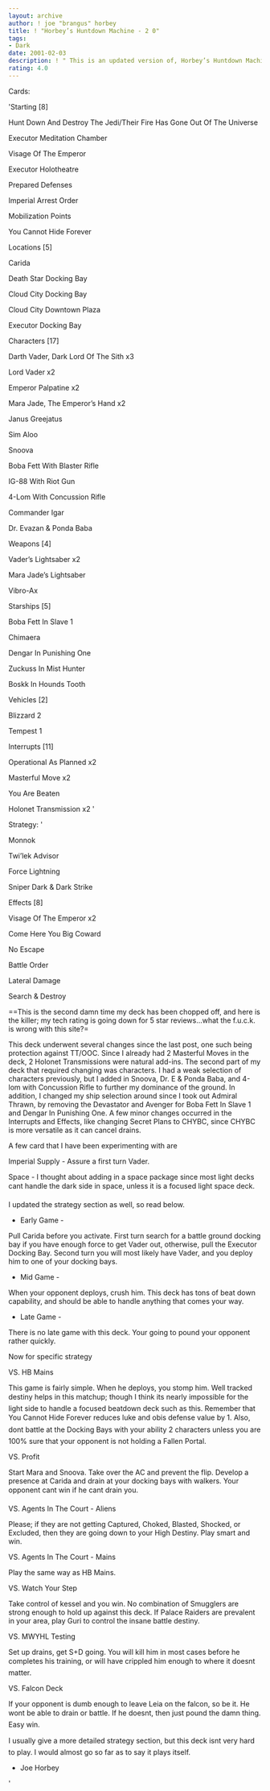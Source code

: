 ```yaml
---
layout: archive
author: ! joe "brangus" horbey
title: ! "Horbey’s Huntdown Machine - 2 0"
tags:
- Dark
date: 2001-02-03
description: ! " This is an updated version of, Horbey’s Huntdown Machine. I took the advice of several reviews that I received, and came up with this."
rating: 4.0
---
```

Cards: 

'Starting [8]


Hunt Down And Destroy The Jedi/Their Fire Has Gone Out Of The Universe

Executor Meditation Chamber

Visage Of The Emperor

Executor Holotheatre

Prepared Defenses

Imperial Arrest Order

Mobilization Points

You Cannot Hide Forever


Locations [5]


Carida

Death Star Docking Bay

Cloud City Docking Bay

Cloud City Downtown Plaza

Executor Docking Bay


Characters [17]


Darth Vader, Dark Lord Of The Sith x3

Lord Vader x2

Emperor Palpatine x2

Mara Jade, The Emperor’s Hand x2

Janus Greejatus

Sim Aloo

Snoova

Boba Fett With Blaster Rifle

IG-88 With Riot Gun

4-Lom With Concussion Rifle

Commander Igar

Dr. Evazan & Ponda Baba


Weapons [4]


Vader’s Lightsaber x2

Mara Jade’s Lightsaber

Vibro-Ax


Starships [5]


Boba Fett In Slave 1

Chimaera

Dengar In Punishing One

Zuckuss In Mist Hunter

Boskk In Hounds Tooth


Vehicles [2]


Blizzard 2

Tempest 1


Interrupts [11]


Operational As Planned x2

Masterful Move x2

You Are Beaten

Holonet Transmission x2
 '

Strategy: '

Monnok

Twi’lek Advisor

Force Lightning

Sniper Dark & Dark Strike


Effects [8]


Visage Of The Emperor x2

Come Here You Big Coward

No Escape 

Battle Order

Lateral Damage

Search & Destroy


==This is the second damn time my deck has been chopped off, and here is the killer; my tech rating is going down for 5 star reviews...what the f.u.c.k. is wrong with this site?=



This deck underwent several changes since the last post, one such being protection against TT/OOC. Since I already had 2 Masterful Moves in the deck, 2 Holonet Transmissions were natural add-ins. The second part of my deck that required changing was characters. I had a weak selection of characters previously, but I added in Snoova, Dr. E & Ponda Baba, and 4-lom with Concussion Rifle to further my dominance of the ground. In addition, I changed my ship selection around since I took out Admiral Thrawn, by removing the Devastator and Avenger for Boba Fett In Slave 1 and Dengar In Punishing One. A few minor changes occurred in the Interrupts and Effects, like changing Secret Plans to CHYBC, since CHYBC is more versatile as it can cancel drains. 

A few card that I have been experimenting with are


Imperial Supply - Assure a first turn Vader.

Space - I thought about adding in a space package since most light decks cant handle the dark side in space, unless it is a focused light space deck.


I updated the strategy section as well, so read below.


- Early Game -


Pull Carida before you activate. First turn search for a battle ground docking bay if you have enough force to get Vader out, otherwise, pull the Executor Docking Bay. Second turn you will most likely have Vader, and you deploy him to one of your docking bays. 


- Mid Game -


When your opponent deploys, crush him. This deck has tons of beat down capability, and should be able to handle anything that comes your way.  


- Late Game - 


There is no late game with this deck. Your going to pound your opponent rather quickly.


Now for specific strategy


VS. HB Mains


This game is fairly simple. When he deploys, you stomp him. Well tracked destiny helps in this matchup; though I think its nearly impossible for the light side to handle a focused beatdown deck such as this. Remember that You Cannot Hide Forever reduces luke and obis defense value by 1. Also, dont battle at the Docking Bays with your ability 2 characters unless you are 100% sure that your opponent is not holding a Fallen Portal.    


VS. Profit


Start Mara and Snoova. Take over the AC and prevent the flip. Develop a presence at Carida and drain at your docking bays with walkers. Your opponent cant win if he cant drain you. 


VS. Agents In The Court - Aliens


Please; if they are not getting Captured, Choked, Blasted, Shocked, or Excluded, then they are going down to your High Destiny. Play smart and win.


VS. Agents In The Court - Mains


Play the same way as HB Mains.


VS. Watch Your Step


Take control of kessel and you win. No combination of Smugglers are strong enough to hold up against this deck. If Palace Raiders are prevalent in your area, play Guri to control the insane battle destiny. 


VS. MWYHL Testing


Set up drains, get S+D going. You will kill him in most cases before he completes his training, or will have crippled him enough to where it doesnt matter.


VS. Falcon Deck


If your opponent is dumb enough to leave Leia on the falcon, so be it. He wont be able to drain or battle. If he doesnt, then just pound the damn thing. Easy win. 


I usually give a more detailed strategy section, but this deck isnt very hard to play. I would almost go so far as to say it plays itself. 


- Joe Horbey

'